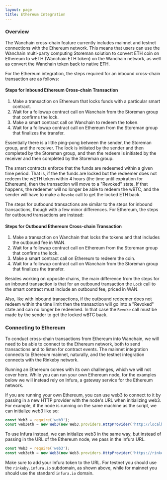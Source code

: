 ```yaml
---
layout: page
title: Ethereum Integration
---
```


### Overview

The Wanchain cross-chain feature currently includes mainnet and testnet
connections with the Ethereum network. This means that users can use the Wanchain
multi-party computing Storeman solution to convert ETH coin on Ethereum to wETH
(Wanchain ETH token) on the Wanchain network, as well as convert the Wanchain
token back to native ETH.

<!--
For a full overview of the cross-chain implementation, check out
[An Overview of the Wanchain Cross-Chain Implementation Model](https://medium.com/wanchain-foundation/an-overview-of-the-wanchain-2-0-cross-chain-implementation-model-c455cfd25664)
and the offical [Cross-Chain Implementation Reference](./). Useful for our
example cases that we will be working on, there is also
[documentation on the WanX](https://github.com/wanchain/wanx/blob/dev/) repo
for making inbound and outbound transactions on the various chains.

The short version of the story is that cross-chain transaction involve
(usually) four steps. For inbound transactions (converting native coin to the
corresponding token on Wanchain), the steps are as follows.
-->

For the Ethereum integration, the steps required for an inbound cross-chain
transaction are as follows:

#### Steps for Inbound Ethereum Cross-chain Transaction
1. Make a transaction on Ethereum that locks funds with a particular smart
   contract.
2. Wait for a followup contract call on Wanchain from the Storeman group that
   confirms the lock.
3. Make a smart contract call on Wanchain to redeem the token.
4. Wait for a followup contract call on Ethereum from the Storeman group that
   finalizes the transfer.

Essentially there is a little ping-pong between the sender, the Storeman group,
and the receiver. The lock is initiated by the sender and then completed by
the Storeman group, and then the redeem is initiated by the receiver and then
completed by the Storeman group.

The smart contracts enforce that the funds are redeemed within a given time
period. That is, if the the funds are locked but the redeemer does not redeem
the wETH token within 4 hours (the time until expiration for Ethereum), then
the transaction will move to a "Revoked" state. If that happens, the redeemer
will no longer be able to redeem the wBTC, and the sender will have to make a
`Revoke` call to get the locked ETH back.

The steps for outbound transactions are similar to the steps for inbound
transactions, though with a few minor differences. For Ethereum, the steps
for outbound transactions are instead:

#### Steps for Outbound Ethereum Cross-chain Transaction
1. Make a transaction on Wanchain that locks the tokens and that includes the
   outbound fee in WAN.
2. Wait for a followup contract call on Ethereum from the Storeman group that
   confirms the lock.
3. Make a smart contract call on Ethereum to redeem the coin.
4. Wait for a followup contract call on Wanchain from the Storeman group that
   finalizes the transfer.

Besides working on opposite chains, the main difference from the steps for an
inbound transaction is that for an outbound transaction the `Lock` call to the
smart contract must include an outbound fee, priced in WAN.

Also, like with inbound transactions, if the outbound redeemer does not redeem within
the time limit then the transaction will go into a "Revoked" state and can no
longer be redeemed. In that case the `Revoke` call must be made by the sender to
get the locked wBTC back.

### Connecting to Ethereum

To conduct cross-chain transactions from Ethereum into Wanchain, we will need
to be able to connect to the Ethereum network, both to send transactions and to
listen for contract events. The mainnet integration connects to Ethereum
mainnet, naturally, and the testnet integration connects with the Rinkeby
network.

Running an Ethereum comes with its own challenges, which we will not cover
here. While you can run your own Ethereum node, for the examples below we will
instead rely on Infura, a gateway service for the Ethereum network.

If you are running your own Ethereum, you can use web3 to connect to it by
passing in a new HTTP provider with the node's URL when initializing web3. For
example, if the node is running on the same machine as the script, we can
initialize web3 like so:

```js
const Web3 = require('web3');
const web3eth = new Web3(new Web3.providers.HttpProvider('http://localhost:18545');
```

To use Infura instead, we can initialize web3 in the same way, but instead of
passing in the URL of the Ethereum node, we pass in the Infura URL.

```js
const Web3 = require('web3');
const web3eth = new Web3(new Web3.providers.HttpProvider('https://rinkeby.infura.io/<myToken>');
```

Make sure to add your Infura token to the URL. For testnet you should use the
`rinkeby.infura.io` subdomain, as shown above, while for mainnet you should use
the standard `infura.io` domain.
